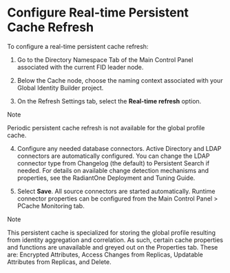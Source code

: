 # Configure Real-time Persistent Cache Refresh

To configure a real-time persistent cache refresh:

1. Go to the Directory Namespace Tab of the Main Control Panel associated with the current FID leader node.

2. Below the Cache node, choose the naming context associated with your Global Identity Builder project.

3. On the Refresh Settings tab, select the **Real-time refresh** option.

>[!note]
>Periodic persistent cache refresh is not available for the global profile cache.

4. Configure any needed database connectors. Active Directory and LDAP connectors are automatically configured. You can change the LDAP connector type from Changelog (the default) to Persistent Search if needed. For details on available change detection mechanisms and properties, see the RadiantOne Deployment and Tuning Guide.

5. Select **Save**. All source connectors are started automatically. Runtime connector properties can be configured from the Main Control Panel > PCache Monitoring tab.

>[!note]
>This persistent cache is specialized for storing the global profile resulting from identity aggregation and correlation. As such, certain cache properties and functions are unavailable and greyed out on the Properties tab. These are: Encrypted Attributes, Access Changes from Replicas, Updatable Attributes from Replicas, and Delete.
